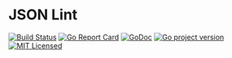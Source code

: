 # JSON Lint
[![Build Status](https://travis-ci.org/gosidekick/jsonlint.svg?branch=master)](https://travis-ci.org/gosidekick/jsonlint)
[![Go Report Card](https://goreportcard.com/badge/github.com/gosidekick/jsonlint)](https://goreportcard.com/report/github.com/gosidekick/jsonlint)
[![GoDoc](https://godoc.org/github.com/gosidekick/jsonlint?status.png)](https://godoc.org/github.com/gosidekick/jsonlint)
[![Go project version](https://badge.fury.io/go/github.com/gosidekick/jsonlint.svg)](https://badge.fury.io/go/github.com/gosidekick/jsonlint)
[![MIT Licensed](https://img.shields.io/badge/license-MIT-green.svg)](https://tldrlegal.com/license/mit-license)


